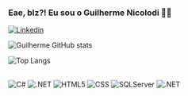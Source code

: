 ### Eae, blz?! Eu sou o Guilherme Nicolodi 👋🏻

[![Linkedin](https://img.shields.io/badge/LinkedIn-0077B5?style=for-the-badge&logo=linkedin&logoColor=white)](https://www.linkedin.com/in/guilherme-nicolodi/)

![Guilherme GitHub stats](https://github-readme-stats.vercel.app/api?username=GuilhermeNicolodi&show_icons=true&theme=dark)

![Top Langs](https://github-readme-stats.vercel.app/api/top-langs/?username=GuilhermeNicolodi&layout=compact&theme=dark)

<div style="display: inline_block"><br/>
    <img alin="center" alt="C#" src="https://img.shields.io/badge/C%23-239120?style=for-the-badge&logo=c-sharp&logoColor=white" />
    <img alin="center" alt=".NET" src="https://img.shields.io/badge/.NET-5C2D91?style=for-the-badge&logo=.net&logoColor=white" />
    <img alin="center" alt="HTML5" src="https://img.shields.io/badge/HTML5-E34F26?style=for-the-badge&logo=html5&logoColor=white" />
    <img alin="center" alt="CSS" src="https://img.shields.io/badge/CSS3-1572B6?style=for-the-badge&logo=css3&logoColor=white" />
    <img alin="center" alt="SQLServer" src="https://img.shields.io/badge/Microsoft%20SQL%20Server-CC2927?style=for-the-badge&logo=microsoft%20sql%20server&logoColor=white" />
    <img alin="center" alt=".NET" src="https://img.shields.io/badge/Unity-100000?style=for-the-badge&logo=unity&logoColor=white" />
</div>  

##



